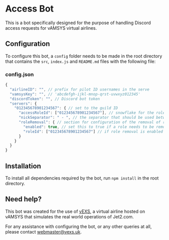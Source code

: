 # Access Bot
This is a bot specifically designed for the purpose of handling Discord access requests for vAMSYS virtual airlines.

## Configuration
To configure this bot, a `config` folder needs to be made in the root directory that contains the `src`, `index.js` and `README.md` files with the following file:

### config.json
```js
{
  "airlineID": "", // prefix for pilot ID usernames in the serve
  "vamsysKey": "", // 'abcdefgh-ijkl-mnop-qrst-uvwxyz012345'
  "discordToken": "", // Discord bot token
  "servers": {
    "012345678901234567": { // set to the guild ID
      "accessRoleId": ["012345678901234567"], // snowflake for the role that should be assigned to users that have requested access - comma separate roles for multiple roles to be assigned (eg. ["012345678901234567", "765432109876543210"])
      "nickSeparator": " - ", // the separator that should be used between the name and pilot ID in nicknames
      "roleRemoval": { // section for configuration of the removal of role(s) when a pilot joins a server
        "enabled": true, // set this to true if a role needs to be removed when a user is given access to the server, and false if not
        "roleId": ["012345678901234567"] // if role removal is enabled above, set this to the snowflake of the role(s) that need to be removed when a user is given access; comma separate roles for multiple roles to be removed (eg. ["012345678901234567", "765432109876543210"])
      }
    }
  }
}
```

## Installation
To install all dependencies required by the bot, run `npm install` in the root directory.

## Need help?
This bot was created for the use of [vEXS](https://vexs.uk), a virtual airline hosted on vAMSYS that simulates the real world operations of Jet2.com.

For any assistance with configuring the bot, or any other queries at all, please contact [webmaster@vexs.uk](mailto:webmaster@vexs.uk).
